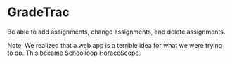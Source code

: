 # GradeTrac
Be able to add assignments, change assignments, and delete assignments. 

Note: We realized that a web app is a terrible idea for what we were trying to do. This became Schoolloop HoraceScope.
